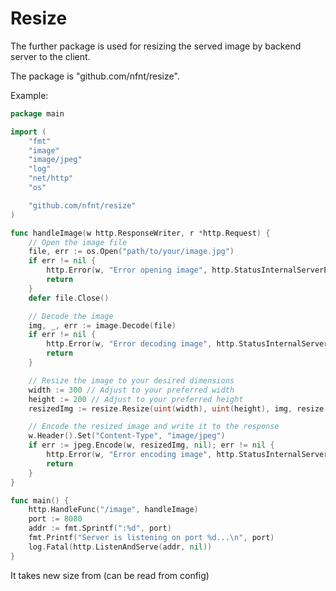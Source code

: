 # Resize

The further package is used for resizing the served image by backend server to the client. 

The package is "github.com/nfnt/resize".

Example:
```go
package main

import (
	"fmt"
	"image"
	"image/jpeg"
	"log"
	"net/http"
	"os"

	"github.com/nfnt/resize"
)

func handleImage(w http.ResponseWriter, r *http.Request) {
	// Open the image file
	file, err := os.Open("path/to/your/image.jpg")
	if err != nil {
		http.Error(w, "Error opening image", http.StatusInternalServerError)
		return
	}
	defer file.Close()

	// Decode the image
	img, _, err := image.Decode(file)
	if err != nil {
		http.Error(w, "Error decoding image", http.StatusInternalServerError)
		return
	}

	// Resize the image to your desired dimensions
	width := 300 // Adjust to your preferred width
	height := 200 // Adjust to your preferred height
	resizedImg := resize.Resize(uint(width), uint(height), img, resize.Lanczos3)

	// Encode the resized image and write it to the response
	w.Header().Set("Content-Type", "image/jpeg")
	if err := jpeg.Encode(w, resizedImg, nil); err != nil {
		http.Error(w, "Error encoding image", http.StatusInternalServerError)
		return
	}
}

func main() {
	http.HandleFunc("/image", handleImage)
	port := 8080
	addr := fmt.Sprintf(":%d", port)
	fmt.Printf("Server is listening on port %d...\n", port)
	log.Fatal(http.ListenAndServe(addr, nil))
}
```

It takes new size from (can be read from config) 